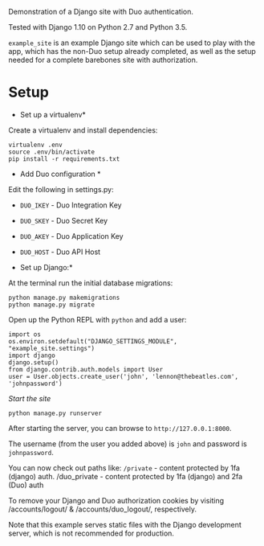 Demonstration of a Django site with Duo authentication.

Tested with Django 1.10 on Python 2.7 and Python 3.5.

`example_site` is an example Django site which can be used to play with the
app, which has the non-Duo setup already completed, as well as the setup needed
for a complete barebones site with authorization. 

# Setup

* Set up a virtualenv*

Create a virtualenv and install dependencies:

```
virtualenv .env
source .env/bin/activate
pip install -r requirements.txt
```

* Add Duo configuration *

Edit the following in settings.py:

* `DUO_IKEY` - Duo Integration Key
* `DUO_SKEY` - Duo Secret Key
* `DUO_AKEY` - Duo Application Key
* `DUO_HOST` - Duo API Host

* Set up Django:*

At the terminal run the initial database migrations:

```
python manage.py makemigrations
python manage.py migrate
```

Open up the Python REPL with `python` and add a user:

```
import os
os.environ.setdefault("DJANGO_SETTINGS_MODULE", "example_site.settings")
import django
django.setup()
from django.contrib.auth.models import User
user = User.objects.create_user('john', 'lennon@thebeatles.com', 'johnpassword')
```


*Start the site*

    python manage.py runserver


After starting the server, you can browse to `http://127.0.0.1:8000`. 

The username (from the user you added above) is `john` and password is `johnpassword`.

You can now check out paths like:
`/private` - content protected by 1fa (django) auth. 
/duo_private - content protected by 1fa (django) and 2fa (Duo) auth

To remove your Django and Duo authorization cookies by
visiting /accounts/logout/ & /accounts/duo_logout/, respectively.

Note that this example serves static files with the Django development server,
which is not recommended for production.
